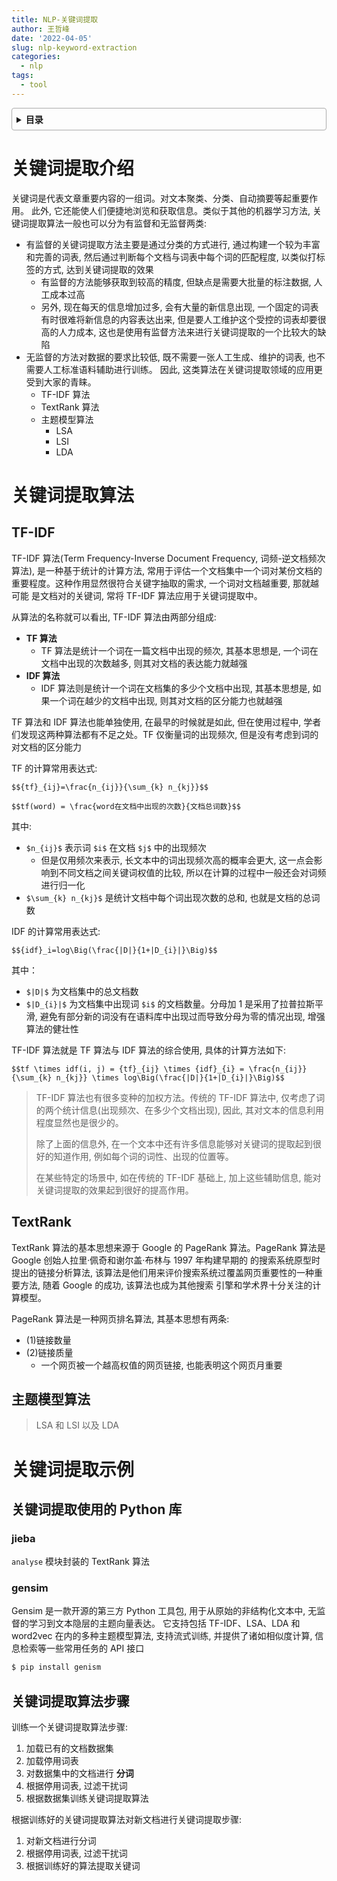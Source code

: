 ```yaml
---
title: NLP-关键词提取
author: 王哲峰
date: '2022-04-05'
slug: nlp-keyword-extraction
categories:
  - nlp
tags:
  - tool
---
```


<style>
details {
    border: 1px solid #aaa;
    border-radius: 4px;
    padding: .5em .5em 0;
}
summary {
    font-weight: bold;
    margin: -.5em -.5em 0;
    padding: .5em;
}
details[open] {
    padding: .5em;
}
details[open] summary {
    border-bottom: 1px solid #aaa;
    margin-bottom: .5em;
}
img {
    pointer-events: none;
}
</style>

<details><summary>目录</summary><p>

- [关键词提取介绍](#关键词提取介绍)
- [关键词提取算法](#关键词提取算法)
  - [TF-IDF](#tf-idf)
  - [TextRank](#textrank)
  - [主题模型算法](#主题模型算法)
- [关键词提取示例](#关键词提取示例)
  - [关键词提取使用的 Python 库](#关键词提取使用的-python-库)
    - [jieba](#jieba)
    - [gensim](#gensim)
  - [关键词提取算法步骤](#关键词提取算法步骤)
</p></details><p></p>

# 关键词提取介绍

关键词是代表文章重要内容的一组词。对文本聚类、分类、自动摘要等起重要作用。
此外, 它还能使人们便捷地浏览和获取信息。类似于其他的机器学习方法, 
关键词提取算法一般也可以分为有监督和无监督两类:

* 有监督的关键词提取方法主要是通过分类的方式进行, 通过构建一个较为丰富和完善的词表, 
  然后通过判断每个文档与词表中每个词的匹配程度, 以类似打标签的方式, 达到关键词提取的效果
    - 有监督的方法能够获取到较高的精度, 但缺点是需要大批量的标注数据, 人工成本过高
    - 另外, 现在每天的信息增加过多, 会有大量的新信息出现, 一个固定的词表有时很难将新信息的内容表达出来, 
      但是要人工维护这个受控的词表却要很高的人力成本, 这也是使用有监督方法来进行关键词提取的一个比较大的缺陷
* 无监督的方法对数据的要求比较低, 既不需要一张人工生成、维护的词表, 也不需要人工标准语料辅助进行训练。
  因此, 这类算法在关键词提取领域的应用更受到大家的青睐。
    - TF-IDF 算法
    - TextRank 算法
    - 主题模型算法
        - LSA
        - LSI
        - LDA

# 关键词提取算法

## TF-IDF

TF-IDF 算法(Term Frequency-Inverse Document Frequency, 词频-逆文档频次算法), 是一种基于统计的计算方法, 
常用于评估一个文档集中一个词对某份文档的重要程度。这种作用显然很符合关键字抽取的需求, 一个词对文档越重要, 那就越可能
是文档对的关键词, 常将 TF-IDF 算法应用于关键词提取中。

从算法的名称就可以看出, TF-IDF 算法由两部分组成:

* **TF 算法**
    - TF 算法是统计一个词在一篇文档中出现的频次, 其基本思想是, 一个词在文档中出现的次数越多, 则其对文档的表达能力就越强
* **IDF 算法**
    - IDF 算法则是统计一个词在文档集的多少个文档中出现, 其基本思想是, 如果一个词在越少的文档中出现, 则其对文档的区分能力也就越强

TF 算法和 IDF 算法也能单独使用, 在最早的时候就是如此, 但在使用过程中, 
学者们发现这两种算法都有不足之处。TF 仅衡量词的出现频次, 但是没有考虑到词的对文档的区分能力

TF 的计算常用表达式:

`$${tf}_{ij}=\frac{n_{ij}}{\sum_{k} n_{kj}}$$` 

`$$tf(word) = \frac{word在文档中出现的次数}{文档总词数}$$` 

其中:

* `$n_{ij}$` 表示词 `$i$` 在文档 `$j$` 中的出现频次
    - 但是仅用频次来表示, 长文本中的词出现频次高的概率会更大, 
      这一点会影响到不同文档之间关键词权值的比较, 
      所以在计算的过程中一般还会对词频进行归一化
* `$\sum_{k} n_{kj}$` 是统计文档中每个词出现次数的总和, 也就是文档的总词数

IDF 的计算常用表达式:

`$${idf}_i=log\Big(\frac{|D|}{1+|D_{i}|}\Big)$$` 

其中：

- `$|D|$` 为文档集中的总文档数
- `$|D_{i}|$` 为文档集中出现词 `$i$` 的文档数量。分母加 1 是采用了拉普拉斯平滑, 
   避免有部分新的词没有在语料库中出现过而导致分母为零的情况出现, 增强算法的健壮性

TF-IDF 算法就是 TF 算法与 IDF 算法的综合使用, 具体的计算方法如下:

`$$tf \times idf(i, j) = {tf}_{ij} \times {idf}_{i} = \frac{n_{ij}}{\sum_{k} n_{kj}} \times log\Big(\frac{|D|}{1+|D_{i}|}\Big)$$` 

> TF-IDF 算法也有很多变种的加权方法。传统的 TF-IDF 算法中, 仅考虑了词的两个统计信息(出现频次、在多少个文档出现), 
> 因此, 其对文本的信息利用程度显然也是很少的。
> 
> 除了上面的信息外, 在一个文本中还有许多信息能够对关键词的提取起到很好的知道作用, 例如每个词的词性、出现的位置等。
> 
> 在某些特定的场景中, 如在传统的 TF-IDF 基础上, 加上这些辅助信息, 能对关键词提取的效果起到很好的提高作用。

## TextRank

TextRank 算法的基本思想来源于 Google 的 PageRank 算法。PageRank 算法是 Google 创始人拉里·佩奇和谢尔盖·布林与 1997 年构建早期的
的搜索系统原型时提出的链接分析算法, 该算法是他们用来评价搜索系统过覆盖网页重要性的一种重要方法, 随着 Google 的成功, 该算法也成为其他搜索
引擎和学术界十分关注的计算模型。

PageRank 算法是一种网页排名算法, 其基本思想有两条:

- (1)链接数量
- (2)链接质量
    - 一个网页被一个越高权值的网页链接, 也能表明这个网页月重要

## 主题模型算法

> LSA 和 LSI 以及 LDA

# 关键词提取示例

## 关键词提取使用的 Python 库

### jieba

`analyse` 模块封装的 TextRank 算法

### gensim

Gensim 是一款开源的第三方 Python 工具包, 用于从原始的非结构化文本中, 无监督的学习到文本隐层的主题向量表达。
它支持包括 TF-IDF、LSA、LDA 和 word2vec 在内的多种主题模型算法, 支持流式训练, 并提供了诸如相似度计算, 
信息检索等一些常用任务的 API 接口

```bash
$ pip install genism
```

## 关键词提取算法步骤

训练一个关键词提取算法步骤:

1. 加载已有的文档数据集
2. 加载停用词表
3. 对数据集中的文档进行 **分词**
4. 根据停用词表, 过滤干扰词
5. 根据数据集训练关键词提取算法

根据训练好的关键词提取算法对新文档进行关键词提取步骤:

1. 对新文档进行分词
2. 根据停用词表, 过滤干扰词
3. 根据训练好的算法提取关键词


